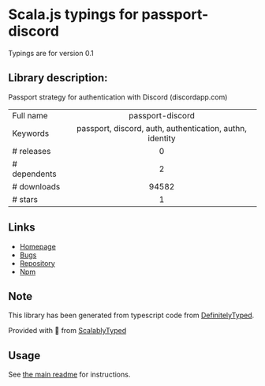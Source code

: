 
# Scala.js typings for passport-discord

Typings are for version 0.1

## Library description:
Passport strategy for authentication with Discord (discordapp.com)

|                    |                 |
| ------------------ | :-------------: |
| Full name          | passport-discord |
| Keywords           | passport, discord, auth, authentication, authn, identity |
| # releases         | 0 |
| # dependents       | 2 |
| # downloads        | 94582 |
| # stars            | 1 |

## Links
- [Homepage](https://github.com/nicholastay/passport-discord#readme)
- [Bugs](https://github.com/nicholastay/passport-discord/issues)
- [Repository](https://github.com/nicholastay/passport-discord)
- [Npm](https://www.npmjs.com/package/passport-discord)
    


## Note
This library has been generated from typescript code from [DefinitelyTyped](https://definitelytyped.org).

Provided with :purple_heart: from [ScalablyTyped](https://github.com/oyvindberg/ScalablyTyped)

## Usage
See [the main readme](../../readme.md) for instructions.


